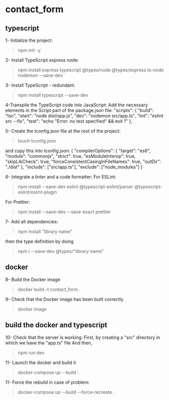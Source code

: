 # contact_form

## typescript

1- Initialize the project:
> npm init -y

2- Install TypeScript express node:
> npm install express typescript @types/node @types/express ts-node nodemon --save-dev

3- Install TypeScript - redundant:
> npm install typescript --save-dev

4-Transpile the TypeScript code into JavaScript: Add the necessary elements in the Script part of the package.json file:
"scripts": {
"build": "tsc",
"start": "node dist/app.js",
"dev": "nodemon src/app.ts",
"lint": "eslint src --fix",
"test": "echo \"Error: no test specified\" && exit 1"
},

5- Create the tconfig.json file at the root of the project:
> touch tconfig.json

and copy this into tconfig.json:
{ "compilerOptions": {
"target": "es6",
"module": "commonjs",
"strict": true,
"esModuleInterop": true,
"skipLibCheck": true,
"forceConsistentCasingInFileNames": true,
"outDir": "./dist"
},
"include": ["src/app.ts"],
"exclude": ["node_modules"]
}

6- Integrate a linter and a code formatter:
For ESLint:
> npm install --save-dev eslint @typescript-eslint/parser @typescript-eslint/eslint-plugin

For Prettier:
> npm install --save-dev --save-exact prettier

7- Add all dependencies:
> npm install "library name"

then the type definition by doing
> npm i --save-dev @types/"library name"

## docker

8- Build the Docker image
> docker build -t contact_form .

9- Check that the Docker image has been built correctly
> docker image
## build the docker and typescript

10- Check that the server is working:
First, by creating a "src" directory in which we have the "app.ts" file
And then,
> npm run dev

11- Launch the docker and build it
> docker-compose up --build :

11- Force the rebuild in case of problem:
> docker-compose up --build --force-recreate .